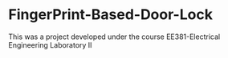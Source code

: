 # FingerPrint-Based-Door-Lock
This was a project developed under the course EE381-Electrical Engineering Laboratory II

